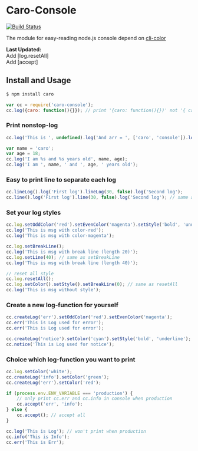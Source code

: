 # Caro-Console

[![Build Status](https://travis-ci.org/carozozo/caro-console.svg?branch=master)](https://travis-ci.org/carozozo/caro-console)

The module for easy-reading node.js console depend on [cli-color](https://www.npmjs.com/package/cli-color)

**Last Updated:**   
Add [log.resetAll]   
Add [accept]

## Install and Usage

```bash
$ npm install caro
```

```javascript
var cc = require('caro-console');
cc.log({caro: function(){}}); // print '{caro: function(){})' not '{ caro: [Function] }'
```

### Print nonstop-log
```javascript
cc.log('This is ', undefined).log('And arr = ', ['caro', 'console']).log('End');

var name = 'caro';
var age = 18;
cc.log('I am %s and %s years old', name, age);
cc.log('I am ', name, ' and ', age, ' years old');
```

### Easy to print line to separate each log
```javascript
cc.lineLog().log('First log').lineLog(30, false).log('Second log');
cc.line().log('First log').line(30, false).log('Second log'); // same as lineLog
```

### Set your log styles
```javascript
cc.log.setOddColor('red').setEvenColor('magenta').setStyle('bold', 'underline');
cc.log('This is msg with color-red');
cc.log('This is msg with color-magenta');

cc.log.setBreakLine();
cc.log('This is msg with break line (length 20)');
cc.log.setLine(40); // same as setBreakLine
cc.log('This is msg with break line (length 40)');

// reset all style
cc.log.resetAll();
cc.log.setColor().setStyle().setBreakLine(0); // same as resetAll
cc.log('This is msg without style');
```

### Create a new log-function for yourself
```javascript
cc.createLog('err').setOddColor('red').setEvenColor('magenta');
cc.err('This is Log used for error');
cc.err('This is Log used for error');

cc.createLog('notice').setColor('cyan').setStyle('bold', 'underline');
cc.notice('This is Log used for notice');
```

### Choice which log-function you want to print
```javascript
cc.log.setColor('white');
cc.createLog('info').setColor('green');
cc.createLog('err').setColor('red');

if (process.env.ENV_VARIABLE === 'production') {
    // only print cc.err and cc.info in console when production
    cc.accept('err', 'info');
} else {
    cc.accept(); // accept all
}

cc.log('This is Log'); // won't print when production
cc.info('This is Info');
cc.err('This is Err'); 
```